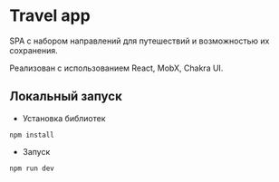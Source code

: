 # Travel app

SPA с набором направлений для путешествий и возможностью их сохранения.

Реализован с использованием React, MobX, Chakra UI.

## Локальный запуск

- Установка библиотек

```
npm install
```

- Запуск

```
npm run dev
```
